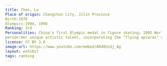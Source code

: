 ```yaml
---
title: Chen, Lu
Place of origin: Changchun City, Jilin Province
Birth:1976
Olympics:1994, 1998
Ranking: 3rd
Personalities: China's first Olympic medal in figure skating; 1995 World Champion in figure skating and the first Chinese World Champion in figure skating; Champion of the 10th Chinese Figure Skating Championships
person:Her unique artistic talent, incorporating the "flying apsaras" shape from the Dunhuang frescoes into the figure skating gestures, presented the world with an oriental flavour and won the approval of the judges and the audience. She is also known as the "Butterfly on Ice" after her successful performance of "The Butterfly Lovers".
licence: CC BY 3.0
image-url: https://www.youtube.com/embed/ARd8UsQj_Ag
layout: exhibit
tags: ranking
---
```

